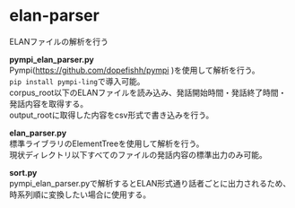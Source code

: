 # elan-parser
ELANファイルの解析を行う

**pympi_elan_parser.py**  
Pympi(https://github.com/dopefishh/pympi  )を使用して解析を行う。  
`pip install pympi-ling`で導入可能。  
corpus_root以下のELANファイルを読み込み、発話開始時間・発話終了時間・発話内容を取得する。  
output_rootに取得した内容をcsv形式で書き込みを行う。  

**elan_parser.py**  
標準ライブラリのElementTreeを使用して解析を行う。  
現状ディレクトリ以下すべてのファイルの発話内容の標準出力のみ可能。  

**sort.py**  
pympi_elan_parser.pyで解析するとELAN形式通り話者ごとに出力されるため、  
時系列順に変換したい場合に使用する。  
